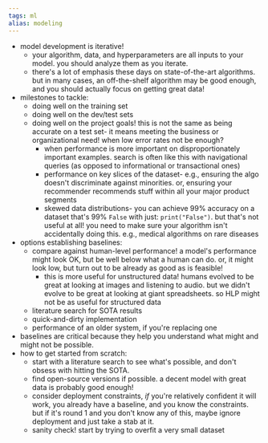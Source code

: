 ```yaml
---
tags: ml
alias: modeling
---
```


- model development is iterative!
	- your algorithm, data, and hyperparameters are all inputs to your model. you should analyze them as you iterate.
	- there's a lot of emphasis these days on state-of-the-art algorithms. but in many cases, an off-the-shelf algorithm may be good enough, and you should actually focus on getting great data!
- milestones to tackle:
	- doing well on the training set
	- doing well on the dev/test sets
	- doing well on the project goals! this is not the same as being accurate on a test set- it means meeting the business or organizational need! when low error rates not be enough?
		- when performance is more important on disproportionately important examples. search is often like this with navigational queries (as opposed to informational or transactional ones)
		- performance on key slices of the dataset- e.g., ensuring the algo doesn't discriminate against minorities. or, ensuring your recommender recommends stuff within all your major product segments
		- skewed data distributions- you can achieve 99% accuracy on a dataset that's 99% `False` with just: `print("False")`. but that's not useful at all! you need to make sure your algorithm isn't accidentally doing this. e.g., medical algorithms on rare diseases
- options establishing baselines:
	- compare against human-level performance! a model's performance might look OK, but be well below what a human can do. or, it might look low, but turn out to be already as good as is feasible!
		- this is more useful for unstructured data! humans evolved to be great at looking at images and listening to audio. but we didn't evolve to be great at looking at giant spreadsheets. so HLP might not be as useful for structured data
	- literature search for SOTA results
	- quick-and-dirty implementation
	- performance of an older system, if you're replacing one
- baselines are critical because they help you understand what might and might not be possible.
- how to get started from scratch:
	- start with a literature search to see what's possible, and don't obsess with hitting the SOTA.
	- find open-source versions if possible. a decent model with great data is probably good enough!
	- consider deployment constraints, _if_ you're relatively confident it will work, you already have a baseline, and you know the constraints. but if it's round 1 and you don't know any of this, maybe ignore deployment and just take a stab at it.
	- sanity check! start by trying to overfit a very small dataset